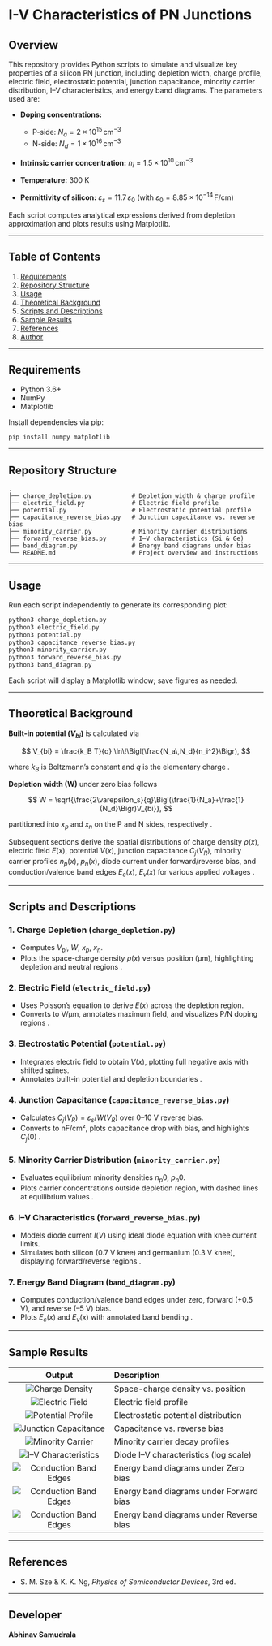 # I-V Characteristics of PN Junctions

## Overview

This repository provides Python scripts to simulate and visualize key properties of a silicon PN junction, including depletion width, charge profile, electric field, electrostatic potential, junction capacitance, minority carrier distribution, I–V characteristics, and energy band diagrams. The parameters used are:

* **Doping concentrations:**

  * P-side: $N_a = 2\times10^{15}\,\mathrm{cm}^{-3}$
  * N-side: $N_d = 1\times10^{16}\,\mathrm{cm}^{-3}$&#x20;
* **Intrinsic carrier concentration:** $n_i = 1.5\times10^{10}\,\mathrm{cm}^{-3}$&#x20;
* **Temperature:** 300 K
* **Permittivity of silicon:** $\varepsilon_s = 11.7\,\varepsilon_0$ (with $\varepsilon_0 = 8.85\times10^{-14}\,\mathrm{F/cm}$)&#x20;

Each script computes analytical expressions derived from depletion approximation and plots results using Matplotlib.

---

## Table of Contents

1. [Requirements](#requirements)
2. [Repository Structure](#repository-structure)
3. [Usage](#usage)
4. [Theoretical Background](#theoretical-background)
5. [Scripts and Descriptions](#scripts-and-descriptions)
6. [Sample Results](#sample-results)
7. [References](#references)
8. [Author](#author)

---

## Requirements

* Python 3.6+
* NumPy
* Matplotlib

Install dependencies via pip:

```bash
pip install numpy matplotlib
```

---

## Repository Structure

```
.
├── charge_depletion.py           # Depletion width & charge profile
├── electric_field.py             # Electric field profile
├── potential.py                  # Electrostatic potential profile
├── capacitance_reverse_bias.py   # Junction capacitance vs. reverse bias
├── minority_carrier.py           # Minority carrier distributions
├── forward_reverse_bias.py       # I–V characteristics (Si & Ge)
├── band_diagram.py               # Energy band diagrams under bias
└── README.md                     # Project overview and instructions
```

---

## Usage

Run each script independently to generate its corresponding plot:

```bash
python3 charge_depletion.py
python3 electric_field.py
python3 potential.py
python3 capacitance_reverse_bias.py
python3 minority_carrier.py
python3 forward_reverse_bias.py
python3 band_diagram.py
```

Each script will display a Matplotlib window; save figures as needed.

---

## Theoretical Background

**Built-in potential ($V_{bi}$)** is calculated via

$$
V_{bi} = \frac{k_B T}{q} \ln\!\Bigl(\frac{N_a\,N_d}{n_i^2}\Bigr),
$$

where $k_B$ is Boltzmann’s constant and $q$ is the elementary charge .

**Depletion width (W)** under zero bias follows

$$
W = \sqrt{\frac{2\varepsilon_s}{q}\Bigl(\frac{1}{N_a}+\frac{1}{N_d}\Bigr)V_{bi}},
$$

partitioned into $x_p$ and $x_n$ on the P and N sides, respectively .

Subsequent sections derive the spatial distributions of charge density $\rho(x)$, electric field $E(x)$, potential $V(x)$, junction capacitance $C_j(V_R)$, minority carrier profiles $n_p(x)$, $p_n(x)$, diode current under forward/reverse bias, and conduction/valence band edges $E_c(x)$, $E_v(x)$ for various applied voltages  .

---

## Scripts and Descriptions

### 1. Charge Depletion (`charge_depletion.py`)

* Computes $V_{bi}$, $W$, $x_p$, $x_n$.
* Plots the space-charge density $\rho(x)$ versus position (μm), highlighting depletion and neutral regions .

### 2. Electric Field (`electric_field.py`)

* Uses Poisson’s equation to derive $E(x)$ across the depletion region.
* Converts to V/μm, annotates maximum field, and visualizes P/N doping regions .

### 3. Electrostatic Potential (`potential.py`)

* Integrates electric field to obtain $V(x)$, plotting full negative axis with shifted spines.
* Annotates built-in potential and depletion boundaries .

### 4. Junction Capacitance (`capacitance_reverse_bias.py`)

* Calculates $C_j(V_R)=\varepsilon_s/W(V_R)$ over 0–10 V reverse bias.
* Converts to nF/cm², plots capacitance drop with bias, and highlights $C_j(0)$ .

### 5. Minority Carrier Distribution (`minority_carrier.py`)

* Evaluates equilibrium minority densities $n_p0$, $p_n0$.
* Plots carrier concentrations outside depletion region, with dashed lines at equilibrium values .

### 6. I–V Characteristics (`forward_reverse_bias.py`)

* Models diode current $I(V)$ using ideal diode equation with knee current limits.
* Simulates both silicon (0.7 V knee) and germanium (0.3 V knee), displaying forward/reverse regions .

### 7. Energy Band Diagram (`band_diagram.py`)

* Computes conduction/valence band edges under zero, forward (+0.5 V), and reverse (–5 V) bias.
* Plots $E_c(x)$ and $E_v(x)$ with annotated band bending .

---

## Sample Results

| Output | Description |
|:---:|:---|
| ![Charge Density](assets/1.png) | Space-charge density vs. position |
| ![Electric Field](assets/2.png) | Electric field profile |
| ![Potential Profile](assets/3.png) | Electrostatic potential distribution |
| ![Junction Capacitance](assets/4.png) | Capacitance vs. reverse bias |
| ![Minority Carrier](assets/5.png) | Minority carrier decay profiles |
| ![I–V Characteristics](assets/6.png) | Diode I–V characteristics (log scale) |
| ![Conduction Band Edges](assets/7_1.png) | Energy band diagrams under Zero bias |
| ![Conduction Band Edges](assets/7_2.png) | Energy band diagrams under Forward bias |
| ![Conduction Band Edges](assets/7_3.png) | Energy band diagrams under Reverse bias |


---

## References

* S. M. Sze & K. K. Ng, *Physics of Semiconductor Devices*, 3rd ed.

---

## Developer

**Abhinav Samudrala**
